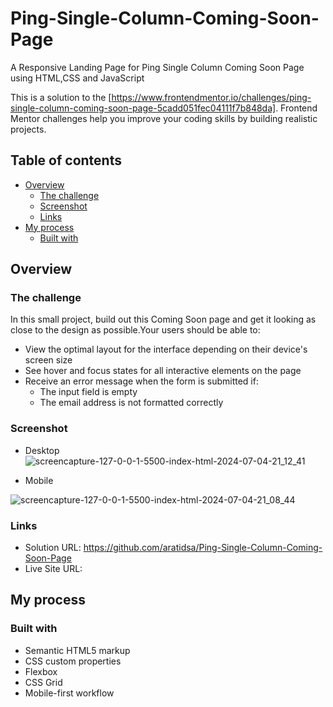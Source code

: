 # Ping-Single-Column-Coming-Soon-Page
A Responsive Landing Page for Ping Single Column Coming Soon Page using HTML,CSS and JavaScript

This is a solution to the [https://www.frontendmentor.io/challenges/ping-single-column-coming-soon-page-5cadd051fec04111f7b848da]. Frontend Mentor challenges help you improve your coding skills by building realistic projects.

## Table of contents

- [Overview](#overview)
  - [The challenge](#the-challenge)
  - [Screenshot](#screenshot)
  - [Links](#links)
- [My process](#my-process)
  - [Built with](#built-with)

## Overview

### The challenge
In this small project, build out this Coming Soon page and get it looking as close to the design as possible.Your users should be able to:
- View the optimal layout for the interface depending on their device's screen size
- See hover and focus states for all interactive elements on the page
- Receive an error message when the form is submitted if:
     - The input field is empty
     - The email address is not formatted correctly
### Screenshot
- Desktop
![screencapture-127-0-0-1-5500-index-html-2024-07-04-21_12_41](https://github.com/aratidsa/Ping-Single-Column-Coming-Soon-Page/assets/128802362/7175ed76-f540-4855-a2a5-af24f89ea494)
  
- Mobile
  
![screencapture-127-0-0-1-5500-index-html-2024-07-04-21_08_44](https://github.com/aratidsa/Ping-Single-Column-Coming-Soon-Page/assets/128802362/261c9620-d787-4fa6-b89d-3a2a0ae905c6)

### Links

- Solution URL: https://github.com/aratidsa/Ping-Single-Column-Coming-Soon-Page
- Live Site URL: 

## My process

### Built with

- Semantic HTML5 markup
- CSS custom properties
- Flexbox
- CSS Grid
- Mobile-first workflow
